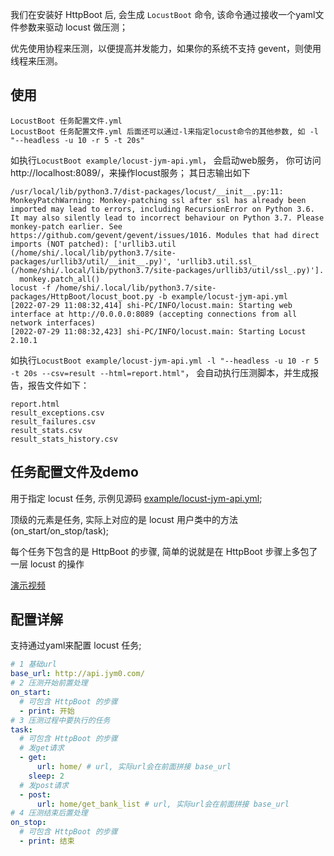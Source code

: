 我们在安装好 HttpBoot 后, 会生成 `LocustBoot` 命令, 该命令通过接收一个yaml文件参数来驱动 locust 做压测；

优先使用协程来压测，以便提高并发能力，如果你的系统不支持 gevent，则使用线程来压测。

## 使用
```
LocustBoot 任务配置文件.yml
LocustBoot 任务配置文件.yml 后面还可以通过-l来指定locust命令的其他参数, 如 -l "--headless -u 10 -r 5 -t 20s"
```

如执行`LocustBoot example/locust-jym-api.yml`， 会启动web服务， 你可访问 http://localhost:8089/，来操作locust服务；
其日志输出如下
```
/usr/local/lib/python3.7/dist-packages/locust/__init__.py:11: MonkeyPatchWarning: Monkey-patching ssl after ssl has already been imported may lead to errors, including RecursionError on Python 3.6. It may also silently lead to incorrect behaviour on Python 3.7. Please monkey-patch earlier. See https://github.com/gevent/gevent/issues/1016. Modules that had direct imports (NOT patched): ['urllib3.util (/home/shi/.local/lib/python3.7/site-packages/urllib3/util/__init__.py)', 'urllib3.util.ssl_ (/home/shi/.local/lib/python3.7/site-packages/urllib3/util/ssl_.py)']. 
  monkey.patch_all()
locust -f /home/shi/.local/lib/python3.7/site-packages/HttpBoot/locust_boot.py -b example/locust-jym-api.yml
[2022-07-29 11:08:32,414] shi-PC/INFO/locust.main: Starting web interface at http://0.0.0.0:8089 (accepting connections from all network interfaces)
[2022-07-29 11:08:32,423] shi-PC/INFO/locust.main: Starting Locust 2.10.1
```

如执行`LocustBoot example/locust-jym-api.yml -l "--headless -u 10 -r 5 -t 20s --csv=result --html=report.html"`， 会自动执行压测脚本，并生成报告，报告文件如下：
```
report.html
result_exceptions.csv
result_failures.csv
result_stats.csv
result_stats_history.csv
```

## 任务配置文件及demo
用于指定 locust 任务, 示例见源码 [example/locust-jym-api.yml](https://github.com/shigebeyond/HttpBoot/tree/main/example/locust-jym-api.yml);

顶级的元素是任务, 实际上对应的是 locust 用户类中的方法(on_start/on_stop/task);

每个任务下包含的是 HttpBoot 的步骤, 简单的说就是在 HttpBoot 步骤上多包了一层 locust 的操作 

[演示视频](https://www.zhihu.com/zvideo/1573006826647560194)

## 配置详解
支持通过yaml来配置 locust 任务;

```yaml
# 1 基础url
base_url: http://api.jym0.com/
# 2 压测开始前置处理
on_start:
  # 可包含 HttpBoot 的步骤
  - print: 开始
# 3 压测过程中要执行的任务
task:
  # 可包含 HttpBoot 的步骤
  # 发get请求
  - get:
      url: home/ # url, 实际url会在前面拼接 base_url
    sleep: 2
  # 发post请求
  - post:
      url: home/get_bank_list # url, 实际url会在前面拼接 base_url
# 4 压测结束后置处理
on_stop:
  # 可包含 HttpBoot 的步骤
  - print: 结束
```